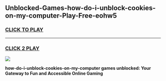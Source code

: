 
## Unblocked-Games-how-do-i-unblock-cookies-on-my-computer-Play-Free-eohw5
<h3>
<a href="https://premium76.site?title=how-do-i-unblock-cookies-on-my-computer&ref=21A">CLICK TO PLAY</a></h3>
<hr>

<h3>
<a href="https://premium76.site?title=how-do-i-unblock-cookies-on-my-computer&ref=21A">CLICK 2 PLAY</a>
  
</h3>

<a href="https://premium76.site?title=how-do-i-unblock-cookies-on-my-computer&ref=21A"><img src="https://clearcache.store/games.png"></a>


**how-do-i-unblock-cookies-on-my-computer games unblocked: Your Gateway to Fun and Accessible Online Gaming**
